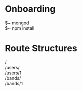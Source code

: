 Onboarding
==========

$~ mongod  <br/>
$~ npm install


Route Structures
================

/  <br/>
/users/   <br/>
/users/1  <br/>
/bands/     <br/>
/bands/1
